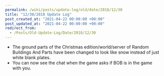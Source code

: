 ```yaml
---
permalink: /wiki/posts/update-log/old/date/2018/12/30
title: "12/30/2018 Update Log"
post_created_at: "2021-04-22 00:00:00 +00:00"
post_updated_at: "2021-04-22 00:00:00 +00:00"
redirect_from:
  - /Posts/Old-Update-Log/Date/2018/12/30
---
```


* The ground parts of the Christmas edition/world/server of Random Buildings And Parts have been changed to look like snow instead of just white blank plates.
* You can now see the chat when the game asks if BOB is in the game with you.